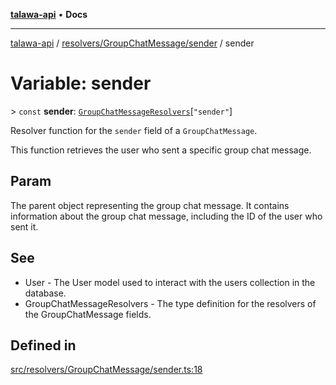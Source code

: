 [**talawa-api**](../../../../README.md) • **Docs**

***

[talawa-api](../../../../modules.md) / [resolvers/GroupChatMessage/sender](../README.md) / sender

# Variable: sender

\> `const` **sender**: [`GroupChatMessageResolvers`](../../../../types/generatedGraphQLTypes/type-aliases/GroupChatMessageResolvers.md)\[`"sender"`\]

Resolver function for the `sender` field of a `GroupChatMessage`.

This function retrieves the user who sent a specific group chat message.

## Param

The parent object representing the group chat message. It contains information about the group chat message, including the ID of the user who sent it.

## See

 - User - The User model used to interact with the users collection in the database.
 - GroupChatMessageResolvers - The type definition for the resolvers of the GroupChatMessage fields.

## Defined in

[src/resolvers/GroupChatMessage/sender.ts:18](https://github.com/PalisadoesFoundation/talawa-api/blob/a87b45a1c490c996c3a8a52e117ecbaa4742ef49/src/resolvers/GroupChatMessage/sender.ts#L18)
